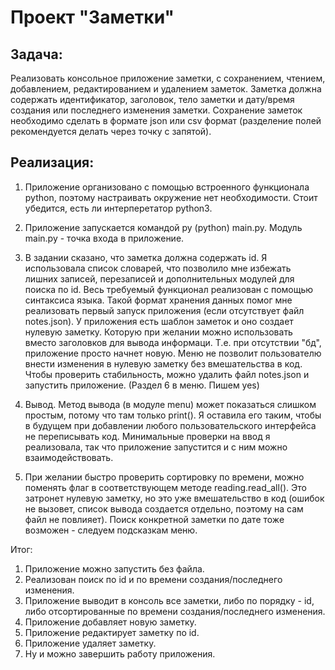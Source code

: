 # Проект "Заметки"

## Задача:

Реализовать консольное приложение заметки, с сохранением, чтением,
добавлением, редактированием и удалением заметок. Заметка должна
содержать идентификатор, заголовок, тело заметки и дату/время создания
или последнего изменения заметки. Сохранение заметок необходимо сделать
в формате json или csv формат (разделение полей рекомендуется делать через точку с запятой).

## Реализация:

1. Приложение организовано с помощью встроенного функционала python, поэтому настраивать окружение нет необходимости. Стоит убедится, есть ли интерперетатор python3. 

2. Приложение запускается командой py (python) main.py. Модуль main.py - точка входа в приложение. 

3. В задании сказано, что заметка должна содержать id. Я использовала список словарей, что позволило мне избежать лишних записей, перезаписей и дополнительных модулей для поиска по id. Весь требуемый функционал реализован с помощью синтаксиса языка. Такой формат хранения данных помог мне реализовать первый запуск приложения (если отсутствует файл notes.json). У приложения есть шаблон заметок и оно создает нулевую заметку. Которую при желании можно использовать вместо заголовков для вывода информаци. Т.е. при отсутствии "бд", приложение просто начнет новую. Меню не позволит пользователю внести изменения в нулевую заметку без вмешательства в код. Чтобы проверить стабильность, можно удалить файл notes.json и запустить приложение. (Раздел 6 в меню. Пишем yes)

4. Вывод. Метод вывода (в модуле menu) может показаться слишком простым, потому что там только print(). Я оставила его таким, чтобы в будущем при добавлении любого пользовательского интерфейса не переписывать код. Минимальные проверки на ввод я реализовала, так что приложение запустится и с ним можно взаимодействовать. 

5. При желании быстро проверить сортировку по времени, можно поменять флаг в соответствующем методе reading.read_all(). Это затронет нулевую заметку, но это уже вмешательство в код (ошибок не вызовет, список вывода создается отдельно, поэтому на сам файл не повлияет). Поиск конкретной заметки по дате тоже возможен - следуем подсказкам меню. 

Итог: 
1. Приложение можно запустить без файла.
2. Реализован поиск по id и по времени создания/последнего изменения. 
3. Приложение выводит в консоль все заметки, либо по порядку - id, либо отсортированные по времени создания/последнего изменения.
4. Приложение добавляет новую заметку.
5. Приложение редактирует заметку по id. 
6. Приложение удаляет заметку.
7. Ну и можно завершить работу приложения.
